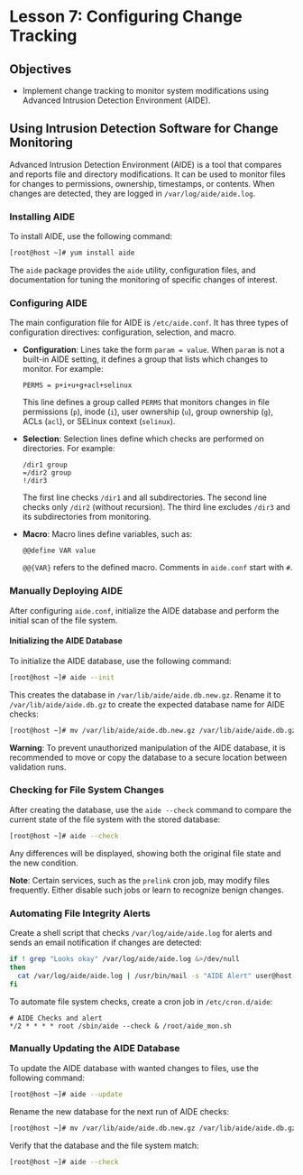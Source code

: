 # Lesson 7: Configuring Change Tracking

## Objectives

- Implement change tracking to monitor system modifications using Advanced Intrusion Detection Environment (AIDE).

## Using Intrusion Detection Software for Change Monitoring

Advanced Intrusion Detection Environment (AIDE) is a tool that compares and reports file and directory modifications. It can be used to monitor files for changes to permissions, ownership, timestamps, or contents. When changes are detected, they are logged in `/var/log/aide/aide.log`.

### Installing AIDE

To install AIDE, use the following command:

```bash
[root@host ~]# yum install aide
```

The `aide` package provides the `aide` utility, configuration files, and documentation for tuning the monitoring of specific changes of interest.

### Configuring AIDE

The main configuration file for AIDE is `/etc/aide.conf`. It has three types of configuration directives: configuration, selection, and macro.

- **Configuration**: Lines take the form `param = value`. When `param` is not a built-in AIDE setting, it defines a group that lists which changes to monitor. For example:

  ```
  PERMS = p+i+u+g+acl+selinux
  ```

  This line defines a group called `PERMS` that monitors changes in file permissions (`p`), inode (`i`), user ownership (`u`), group ownership (`g`), ACLs (`acl`), or SELinux context (`selinux`).

- **Selection**: Selection lines define which checks are performed on directories. For example:

  ```
  /dir1 group
  =/dir2 group
  !/dir3
  ```

  The first line checks `/dir1` and all subdirectories. The second line checks only `/dir2` (without recursion). The third line excludes `/dir3` and its subdirectories from monitoring.

- **Macro**: Macro lines define variables, such as:

  ```
  @@define VAR value
  ```

  `@@{VAR}` refers to the defined macro. Comments in `aide.conf` start with `#`.

### Manually Deploying AIDE

After configuring `aide.conf`, initialize the AIDE database and perform the initial scan of the file system.

#### Initializing the AIDE Database

To initialize the AIDE database, use the following command:

```bash
[root@host ~]# aide --init
```

This creates the database in `/var/lib/aide/aide.db.new.gz`. Rename it to `/var/lib/aide/aide.db.gz` to create the expected database name for AIDE checks:

```bash
[root@host ~]# mv /var/lib/aide/aide.db.new.gz /var/lib/aide/aide.db.gz
```

**Warning**: To prevent unauthorized manipulation of the AIDE database, it is recommended to move or copy the database to a secure location between validation runs.

### Checking for File System Changes

After creating the database, use the `aide --check` command to compare the current state of the file system with the stored database:

```bash
[root@host ~]# aide --check
```

Any differences will be displayed, showing both the original file state and the new condition.

**Note**: Certain services, such as the `prelink` cron job, may modify files frequently. Either disable such jobs or learn to recognize benign changes.

### Automating File Integrity Alerts

Create a shell script that checks `/var/log/aide/aide.log` for alerts and sends an email notification if changes are detected:

```bash
if ! grep "Looks okay" /var/log/aide/aide.log &>/dev/null
then
  cat /var/log/aide/aide.log | /usr/bin/mail -s "AIDE Alert" user@host
fi
```

To automate file system checks, create a cron job in `/etc/cron.d/aide`:

```cron
# AIDE Checks and alert
*/2 * * * * root /sbin/aide --check & /root/aide_mon.sh
```

### Manually Updating the AIDE Database

To update the AIDE database with wanted changes to files, use the following command:

```bash
[root@host ~]# aide --update
```

Rename the new database for the next run of AIDE checks:

```bash
[root@host ~]# mv /var/lib/aide/aide.db.new.gz /var/lib/aide/aide.db.gz
```

Verify that the database and the file system match:

```bash
[root@host ~]# aide --check
